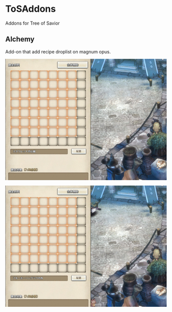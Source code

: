 # ToSAddons
Addons for Tree of Savior

## Alchemy

Add-on that add recipe droplist on magnum opus.

![Alchemy recipes](img/output_Hzl4f3.gif)

![Alchemy load button](img/output_OOpJiQ.gif)
